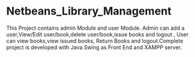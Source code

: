 # Netbeans_Library_Management
This Project contains admin Module and user Module. Admin can add a user,View/Edit user/book,delete user/book,issue books and logout , User can view books,view issued books, Return Books and logout.Complete project is developed with Java Swing as Front End and XAMPP server.
